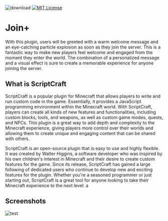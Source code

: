 ![download](https://user-images.githubusercontent.com/59636597/230742059-1ac83860-dc53-4285-8067-791bf1bcd26b.png)
[![MIT License](https://img.shields.io/badge/License-MIT-green.svg)](https://choosealicense.com/licenses/mit/)
# Join+
With this plugin, users will be greeted with a warm welcome message and an eye-catching particle explosion as soon as they join the server. This is a fantastic way to make new players feel welcome and engaged from the moment they enter the world. The combination of a personalized message and a visual effect is sure to create a memorable experience for anyone joining the server.
## What is ScriptCraft
ScriptCraft is a popular plugin for Minecraft that allows players to write and run custom code in the game. Essentially, it provides a JavaScript programming environment within the Minecraft world. With ScriptCraft, players can create all kinds of new features and functionalities, including custom blocks, tools, and weapons, as well as custom game modes, quests, and NPCs. This plugin is a great way to add depth and complexity to the Minecraft experience, giving players more control over their worlds and allowing them to create unique and engaging content that can be shared with others.

ScriptCraft is an open-source plugin that is easy to use and highly flexible. It was created by Walter Higgins, a software developer who was inspired by his own children's interest in Minecraft and their desire to create custom features for the game. Since its release, ScriptCraft has gained a large following of dedicated users who continue to develop new and exciting features for the plugin. Whether you're a seasoned programmer or just starting out, ScriptCraft is a great tool for anyone looking to take their Minecraft experience to the next level. a
## Screenshots
![test](https://user-images.githubusercontent.com/59636597/230270814-1c6994b0-76d2-41cf-9e6f-b8a4b71fa14d.png)
